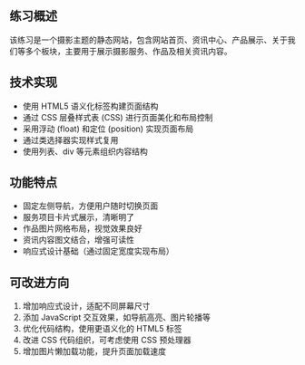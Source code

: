 ## 练习概述

该练习是一个摄影主题的静态网站，包含网站首页、资讯中心、产品展示、关于我们等多个板块，主要用于展示摄影服务、作品及相关资讯内容。

## 技术实现

- 使用 HTML5 语义化标签构建页面结构
- 通过 CSS 层叠样式表 (CSS) 进行页面美化和布局控制
- 采用浮动 (float) 和定位 (position) 实现页面布局
- 通过类选择器实现样式复用
- 使用列表、div 等元素组织内容结构

## 功能特点

- 固定左侧导航，方便用户随时切换页面
- 服务项目卡片式展示，清晰明了
- 作品图片网格布局，视觉效果良好
- 资讯内容图文结合，增强可读性
- 响应式设计基础（通过固定宽度实现布局）

## 可改进方向

1. 增加响应式设计，适配不同屏幕尺寸
2. 添加 JavaScript 交互效果，如导航高亮、图片轮播等
3. 优化代码结构，使用更语义化的 HTML5 标签
4. 改进 CSS 代码组织，可考虑使用 CSS 预处理器
5. 增加图片懒加载功能，提升页面加载速度